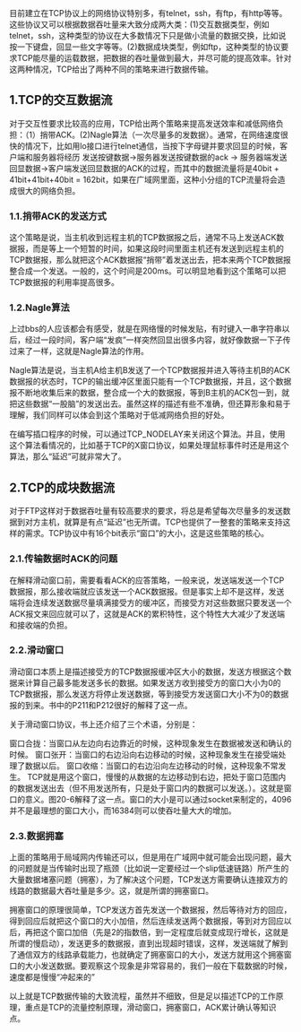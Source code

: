 目前建立在TCP协议上的网络协议特别多，有telnet，ssh，有ftp，有http等等。这些协议又可以根据数据吞吐量来大致分成两大类：(1)交互数据类型，例如telnet，ssh，这种类型的协议在大多数情况下只是做小流量的数据交换，比如说按一下键盘，回显一些文字等等。(2)数据成块类型，例如ftp，这种类型的协议要求TCP能尽量的运载数据，把数据的吞吐量做到最大，并尽可能的提高效率。针对这两种情况，TCP给出了两种不同的策略来进行数据传输。


## 1.TCP的交互数据流


对于交互性要求比较高的应用，TCP给出两个策略来提高发送效率和减低网络负担：（1）捎带ACK。(2)Nagle算法（一次尽量多的发数据）。通常，在网络速度很快的情况下，比如用lo接口进行telnet通信，当按下字母键并要求回显的时候，客户端和服务器将经历 发送按键数据->服务器发送按键数据的ack -> 服务器端发送回显数据->客户端发送回显数据的ACK的过程，而其中的数据流量将是40bit + 41bit+41bit+40bit = 162bit，如果在广域网里面，这种小分组的TCP流量将会造成很大的网络负担。

### 1.1.捎带ACK的发送方式


这个策略是说，当主机收到远程主机的TCP数据报之后，通常不马上发送ACK数据报，而是等上一个短暂的时间，如果这段时间里面主机还有发送到远程主机的TCP数据报，那么就把这个ACK数据报“捎带”着发送出去，把本来两个TCP数据报整合成一个发送。一般的，这个时间是200ms。可以明显地看到这个策略可以把TCP数据报的利用率提高很多。


### 1.2.Nagle算法


上过bbs的人应该都会有感受，就是在网络慢的时候发贴，有时键入一串字符串以后，经过一段时间，客户端“发疯”一样突然回显出很多内容，就好像数据一下子传过来了一样，这就是Nagle算法的作用。

Nagle算法是说，当主机A给主机B发送了一个TCP数据报并进入等待主机B的ACK数据报的状态时，TCP的输出缓冲区里面只能有一个TCP数据报，并且，这个数据报不断地收集后来的数据，整合成一个大的数据报，等到B主机的ACK包一到，就把这些数据“一股脑”的发送出去。虽然这样的描述有些不准确，但还算形象和易于理解，我们同样可以体会到这个策略对于低减网络负担的好处。

在编写插口程序的时候，可以通过TCP_NODELAY来关闭这个算法。并且，使用这个算法看情况的，比如基于TCP的X窗口协议，如果处理鼠标事件时还是用这个算法，那么“延迟”可就非常大了。


## 2.TCP的成块数据流


对于FTP这样对于数据吞吐量有较高要求的要求，将总是希望每次尽量多的发送数据到对方主机，就算是有点“延迟”也无所谓。TCP也提供了一整套的策略来支持这样的需求。TCP协议中有16个bit表示“窗口”的大小，这是这些策略的核心。


### 2.1.传输数据时ACK的问题


在解释滑动窗口前，需要看看ACK的应答策略，一般来说，发送端发送一个TCP数据报，那么接收端就应该发送一个ACK数据报。但是事实上却不是这样，发送端将会连续发送数据尽量填满接受方的缓冲区，而接受方对这些数据只要发送一个ACK报文来回应就可以了，这就是ACK的累积特性，这个特性大大减少了发送端和接收端的负担。


### 2.2.滑动窗口


滑动窗口本质上是描述接受方的TCP数据报缓冲区大小的数据，发送方根据这个数据来计算自己最多能发送多长的数据。如果发送方收到接受方的窗口大小为0的TCP数据报，那么发送方将停止发送数据，等到接受方发送窗口大小不为0的数据报的到来。书中的P211和P212很好的解释了这一点。

关于滑动窗口协议，书上还介绍了三个术语，分别是：

窗口合拢：当窗口从左边向右边靠近的时候，这种现象发生在数据被发送和确认的时候。
窗口张开：当窗口的右边沿向右边移动的时候，这种现象发生在接受端处理了数据以后。
窗口收缩：当窗口的右边沿向左边移动的时候，这种现象不常发生。
TCP就是用这个窗口，慢慢的从数据的左边移动到右边，把处于窗口范围内的数据发送出去（但不用发送所有，只是处于窗口内的数据可以发送。）。这就是窗口的意义。图20-6解释了这一点。窗口的大小是可以通过socket来制定的，4096并不是最理想的窗口大小，而16384则可以使吞吐量大大的增加。


### 2.3.数据拥塞


上面的策略用于局域网内传输还可以，但是用在广域网中就可能会出现问题，最大的问题就是当传输时出现了瓶颈（比如说一定要经过一个slip低速链路）所产生的大量数据堵塞问题（拥塞），为了解决这个问题，TCP发送方需要确认连接双方的线路的数据最大吞吐量是多少。这，就是所谓的拥塞窗口。

拥塞窗口的原理很简单，TCP发送方首先发送一个数据报，然后等待对方的回应，得到回应后就把这个窗口的大小加倍，然后连续发送两个数据报，等到对方回应以后，再把这个窗口加倍（先是2的指数倍，到一定程度后就变成现行增长，这就是所谓的慢启动），发送更多的数据报，直到出现超时错误，这样，发送端就了解到了通信双方的线路承载能力，也就确定了拥塞窗口的大小，发送方就用这个拥塞窗口的大小发送数据。要观察这个现象是非常容易的，我们一般在下载数据的时候，速度都是慢慢“冲起来的”

以上就是TCP数据传输的大致流程，虽然并不细致，但是足以描述TCP的工作原理，重点是TCP的流量控制原理，滑动窗口，拥塞窗口，ACK累计确认等知识点。